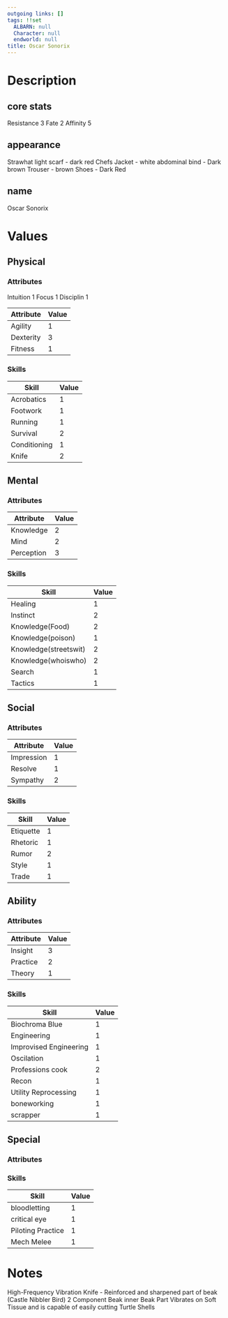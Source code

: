 ```yaml
---
outgoing links: []
tags: !!set
  ALBARN: null
  Character: null
  endworld: null
title: Oscar Sonorix
---
```


# Description

## core stats

Resistance 3
Fate 2
Affinity 5

## appearance

Strawhat
light scarf - dark red
Chefs Jacket - white
abdominal bind - Dark brown
Trouser - brown
Shoes - Dark Red

## name
Oscar Sonorix

# Values

## Physical

### Attributes
Intuition 1
Focus 1
Disciplin 1

| Attribute | Value |
|-----------|-------|
| Agility   | 1     |
| Dexterity | 3     |
| Fitness   | 1     |

### Skills

| Skill        | Value |
|--------------|-------|
| Acrobatics   | 1     |
| Footwork     | 1     |
| Running      | 1     |
| Survival     | 2     |
| Conditioning | 1     |
| Knife        | 2     |

## Mental

### Attributes

| Attribute  | Value |
|------------|-------|
| Knowledge  | 2     |
| Mind       | 2     |
| Perception | 3     |

### Skills

| Skill                 | Value |
|-----------------------|-------|
| Healing               | 1     |
| Instinct              | 2     |
| Knowledge(Food)       | 2     |
| Knowledge(poison)     | 1     |
| Knowledge(streetswit) | 2     |
| Knowledge(whoiswho)   | 2     |
| Search                | 1     |
| Tactics               | 1     |

## Social

### Attributes

| Attribute  | Value |
|------------|-------|
| Impression | 1     |
| Resolve    | 1     |
| Sympathy   | 2     |

### Skills

| Skill     | Value |
|-----------|-------|
| Etiquette | 1     |
| Rhetoric  | 1     |
| Rumor     | 2     |
| Style     | 1     |
| Trade     | 1     |

## Ability

### Attributes

| Attribute | Value |
|-----------|-------|
| Insight   | 3     |
| Practice  | 2     |
| Theory    | 1     |

### Skills

| Skill                  | Value |
|------------------------|-------|
| Biochroma Blue         | 1     |
| Engineering            | 1     |
| Improvised Engineering | 1     |
| Oscilation             | 1     |
| Professions cook       | 2     |
| Recon                  | 1     |
| Utility Reprocessing   | 1     |
| boneworking            | 1     |
| scrapper               | 1     |

## Special

### Attributes

### Skills

| Skill             | Value |
|-------------------|-------|
| bloodletting      | 1     |
| critical eye      | 1     |
| Piloting Practice | 1     |
| Mech Melee        | 1     |

# Notes

High-Frequency Vibration Knife - Reinforced and sharpened part of beak (Castle Nibbler Bird) 2 Component Beak inner Beak Part Vibrates on Soft Tissue and is capable of easily cutting Turtle Shells
